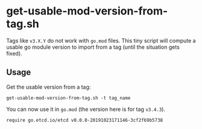 # get-usable-mod-version-from-tag.sh

Tags like `v3.X.Y` do not work with `go.mod` files.
This tiny script will compute a usable go module version to import from a tag (until the situation gets fixed).

## Usage
Get the usable version from a tag:
```
get-usable-mod-version-from-tag.sh -t tag_name
```
You can now use it in `go.mod` (the version here is for tag `v3.4.3`).
```
require go.etcd.io/etcd v0.0.0-20191023171146-3cf2f69b5738
```
